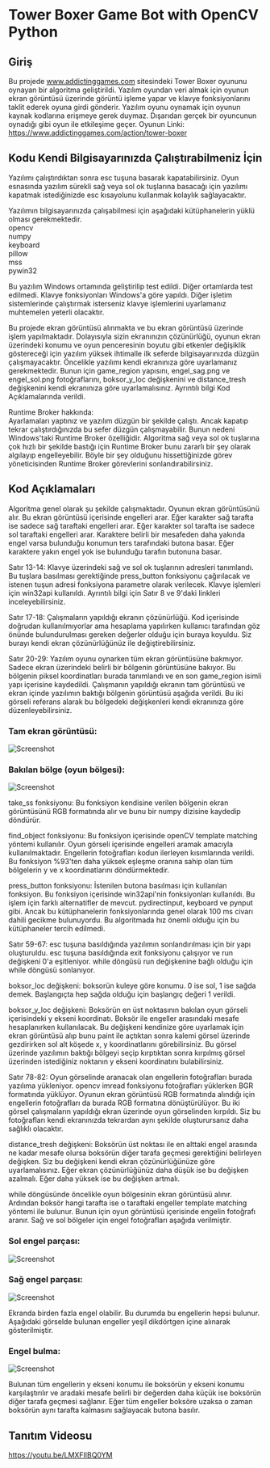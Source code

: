 # Tower Boxer Game Bot with OpenCV Python

## Giriş  
Bu projede www.addictinggames.com sitesindeki Tower Boxer oyununu oynayan bir algoritma geliştirildi. Yazılım oyundan veri almak için oyunun ekran görüntüsü üzerinde görüntü işleme yapar ve klavye fonksiyonlarını taklit ederek oyuna girdi gönderir. Yazılım oyunu oynamak için oyunun kaynak kodlarına erişmeye gerek duymaz. Dışarıdan gerçek bir oyuncunun oynadığı gibi oyun ile etkileşime geçer.
Oyunun Linki: https://www.addictinggames.com/action/tower-boxer

## Kodu Kendi Bilgisayarınızda Çalıştırabilmeniz İçin  
Yazılımı çalıştırdıktan sonra esc tuşuna basarak kapatabilirsiniz. Oyun esnasında yazılım sürekli sağ veya sol ok tuşlarına basacağı için yazılımı kapatmak istediğinizde esc kısayolunu kullanmak kolaylık sağlayacaktır.

Yazılımın bilgisayarınızda çalışabilmesi için aşağıdaki kütüphanelerin yüklü olması gerekmektedir.   
opencv  
numpy  
keyboard  
pillow  
mss  
pywin32  

Bu yazılım Windows ortamında geliştirilip test edildi. Diğer ortamlarda test edilmedi. Klavye fonksiyonları Windows'a göre yapıldı. Diğer işletim sistemlerinde çalıştırmak isterseniz klavye işlemlerini uyarlamanız muhtemelen yeterli olacaktır.

Bu projede ekran görüntüsü alınmakta ve bu ekran görüntüsü üzerinde işlem yapılmaktadır. Dolayısıyla sizin ekranınızın çözünürlüğü, oyunun ekran üzerindeki konumu ve oyun penceresinin boyutu gibi etkenler değişiklik göstereceği için yazılım yüksek ihtimalle ilk seferde bilgisayarınızda düzgün çalışmayacaktır. Öncelikle yazılımı kendi ekranınıza göre uyarlamanız gerekmektedir. Bunun için game_region yapısını, engel_sag.png ve engel_sol.png fotoğraflarını, boksor_y_loc değişkenini ve distance_tresh değişkenini kendi ekranınıza göre uyarlamalısınız. Ayrıntılı bilgi Kod Açıklamalarında verildi.

Runtime Broker hakkında:  
Ayarlamaları yaptınız ve yazılım düzgün bir şekilde çalıştı. Ancak kapatıp tekrar çalıştırdığınızda bu sefer düzgün çalışmayabilir. Bunun nedeni Windows'taki Runtime Broker özelliğidir. Algoritma sağ veya sol ok tuşlarına çok hızlı bir şekilde bastığı için Runtime Broker bunu zararlı bir şey olarak algılayıp engelleyebilir. Böyle bir şey olduğunu hissettiğinizde görev yöneticisinden Runtime Broker görevlerini sonlandırabilirsiniz.

## Kod Açıklamaları  
Algoritma genel olarak şu şekilde çalışmaktadır. Oyunun ekran görüntüsünü alır. Bu ekran görüntüsü içerisinde engelleri arar. Eğer karakter sağ tarafta ise sadece sağ taraftaki engelleri arar. Eğer karakter sol tarafta ise sadece sol taraftaki engelleri arar. Karaktere belirli bir mesafeden daha yakında engel varsa bulunduğu konumun ters tarafındaki butona basar. Eğer karaktere yakın engel yok ise bulunduğu tarafın butonuna basar.  

Satır 13-14: Klavye üzerindeki sağ ve sol ok tuşlarının adresleri tanımlandı. Bu tuşlara basılması gerektiğinde press_button fonksiyonu çağırılacak ve istenen tuşun adresi fonksiyona parametre olarak verilecek. Klavye işlemleri için win32api kullanıldı. Ayrıntılı bilgi için Satır 8 ve 9'daki linkleri inceleyebilirsiniz.

Satır 17-18: Çalışmaların yapıldığı ekranın çözünürlüğü. Kod içerisinde doğrudan kullanılmıyorlar ama hesaplama yapılırken kullanıcı tarafından göz önünde bulundurulması gereken değerler olduğu için buraya koyuldu. Siz burayı kendi ekran çözünürlüğünüz ile değiştirebilirsiniz.  

Satır 20-29: Yazılım oyunu oynarken tüm ekran görüntüsüne bakmıyor. Sadece ekran üzerindeki belirli bir bölgenin görüntüsüne bakıyor. Bu bölgenin piksel koordinatları burada tanımlandı ve en son game_region isimli yapı içerisine kaydedildi. Çalışmanın yapıldığı ekranın tam görüntüsü ve ekran içinde yazılımın baktığı bölgenin görüntüsü aşağıda verildi. Bu iki görseli referans alarak bu bölgedeki değişkenleri kendi ekranınıza göre düzenleyebilirsiniz.  

### Tam ekran görüntüsü:  
![Screenshot](FullScreen.png)  

### Bakılan bölge (oyun bölgesi):  
![Screenshot](GameScreen.png)  

take_ss fonksiyonu: Bu fonksiyon kendisine verilen bölgenin ekran görüntüsünü RGB formatında alır ve bunu bir numpy dizisine kaydedip döndürür. 

find_object fonksiyonu: Bu fonksiyon içerisinde openCV template matching yöntemi kullanılır. Oyun görseli içerisinde engelleri aramak amacıyla kullanılmaktadır. Engellerin fotoğrafları kodun ilerleyen kısımlarında verildi. Bu fonksiyon %93'ten daha yüksek eşleşme oranına sahip olan tüm bölgelerin y ve x koordinatlarını döndürmektedir.  

press_button fonksiyonu: İstenilen butona basılması için kullanılan fonksiyon. Bu fonksiyon içerisinde win32api'nin fonksiyonları kullanıldı. Bu işlem için farklı alternatifler de mevcut. pydirectinput, keyboard ve pynput gibi. Ancak bu kütüphanelerin fonksiyonlarında genel olarak 100 ms civarı dahili gecikme bulunuyordu. Bu algoritmada hız önemli olduğu için bu kütüphaneler tercih edilmedi.  

Satır 59-67: esc tuşuna basıldığında yazılımın sonlandırılması için bir yapı oluşturuldu. esc tuşuna basıldığında exit fonksiyonu çalışıyor ve run değişkeni 0'a eşitleniyor. while döngüsü run değişkenine bağlı olduğu için while döngüsü sonlanıyor. 

boksor_loc değişkeni: boksorün kuleye göre konumu. 0 ise sol, 1 ise sağda demek. Başlangıçta hep sağda olduğu için başlangıç değeri 1 verildi.  

boksor_y_loc değişkeni: Boksörün en üst noktasının bakılan oyun görseli içerisindeki y ekseni koordinatı. Boksör ile engeller arasındaki mesafe hesaplanırken kullanılacak. Bu değişkeni kendinize göre uyarlamak için ekran görüntüsü alıp bunu paint ile açtıktan sonra kalemi görsel üzerinde gezdirirken sol alt köşede x, y koordinatlarını görebilirsiniz. Bu görsel üzerinde yazılımın baktığı bölgeyi seçip kırptıktan sonra kırpılmış görsel üzerinden istediğiniz noktanın y ekseni koordinatını bulabilirsiniz.

Satır 78-82: Oyun görselinde aranacak olan engellerin fotoğrafları burada yazılıma yükleniyor. opencv imread fonksiyonu fotoğrafları yüklerken BGR formatında yüklüyor. Oyunun ekran görüntüsü RGB formatında alındığı için engellerin fotoğrafları da burada RGB formatına dönüştürülüyor. Bu iki görsel çalışmaların yapıldığı ekran üzerinde oyun görselinden kırpıldı. Siz bu fotoğrafları kendi ekranınızda tekrardan aynı şekilde oluşturursanız daha sağlıklı olacaktır.

distance_tresh değişkeni: Boksörün üst noktası ile en alttaki engel arasında ne kadar mesafe olursa boksörün diğer tarafa geçmesi gerektiğini belirleyen değişken. Siz bu değişkeni kendi ekran çözünürlüğünüze göre uyarlamalısınız. Eğer ekran çözünürlüğünüz daha düşük ise bu değişken azalmalı. Eğer daha yüksek ise bu değişken artmalı.

while döngüsünde öncelikle oyun bölgesinin ekran görüntüsü alınır. Ardından boksör hangi tarafta ise o taraftaki engeller template matching yöntemi ile bulunur. Bunun için oyun görüntüsü içerisinde engelin fotoğrafı aranır. Sağ ve sol bölgeler için engel fotoğrafları aşağıda verilmiştir.

### Sol engel parçası:  
![Screenshot](obstacle_left.png)  

### Sağ engel parçası:  
![Screenshot](obstacle_right.png)  

Ekranda birden fazla engel olabilir. Bu durumda bu engellerin hepsi bulunur. Aşağıdaki görselde bulunan engeller yeşil dikdörtgen içine alınarak gösterilmiştir.

### Engel bulma:  
![Screenshot](Obstacles.png)  

Bulunan tüm engellerin y ekseni konumu ile boksörün y ekseni konumu karşılaştırılır ve aradaki mesafe belirli bir değerden daha küçük ise boksörün diğer tarafa geçmesi sağlanır. Eğer tüm engeller boksöre uzaksa o zaman boksörün aynı tarafta kalmasını sağlayacak butona basılır.


## Tanıtım Videosu  
<!--  
[![IMAGE ALT TEXT HERE](https://img.youtube.com/vi/LMXFIlBQ0YM/0.jpg)](https://www.youtube.com/watch?v=LMXFIlBQ0YM)
-->
https://youtu.be/LMXFIlBQ0YM

